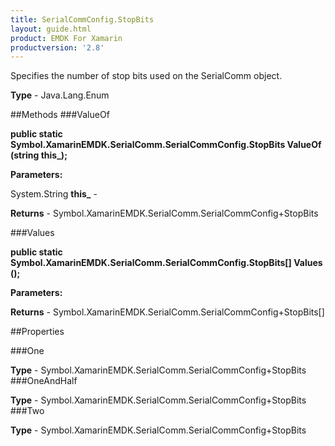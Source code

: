 ```yaml
---
title: SerialCommConfig.StopBits
layout: guide.html
product: EMDK For Xamarin 
productversion: '2.8' 
---
```

Specifies the number of stop bits used on the SerialComm object.

**Type** - Java.Lang.Enum

##Methods
###ValueOf

**public static Symbol.XamarinEMDK.SerialComm.SerialCommConfig.StopBits ValueOf (string this_);**


        

**Parameters:**

System.String **this_**  - 
        

**Returns** - Symbol.XamarinEMDK.SerialComm.SerialCommConfig+StopBits

###Values

**public static Symbol.XamarinEMDK.SerialComm.SerialCommConfig.StopBits[] Values ();**


        

**Parameters:**

**Returns** - Symbol.XamarinEMDK.SerialComm.SerialCommConfig+StopBits[]

##Properties

###One

        

**Type** - Symbol.XamarinEMDK.SerialComm.SerialCommConfig+StopBits
###OneAndHalf

        

**Type** - Symbol.XamarinEMDK.SerialComm.SerialCommConfig+StopBits
###Two

        

**Type** - Symbol.XamarinEMDK.SerialComm.SerialCommConfig+StopBits
